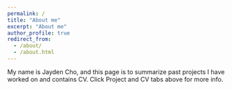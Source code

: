 ```yaml
---
permalink: /
title: "About me"
excerpt: "About me"
author_profile: true
redirect_from: 
  - /about/
  - /about.html
---
```


My name is Jayden Cho, and this page is to summarize past projects I have worked on and contains CV. Click Project and CV tabs above for more info.
